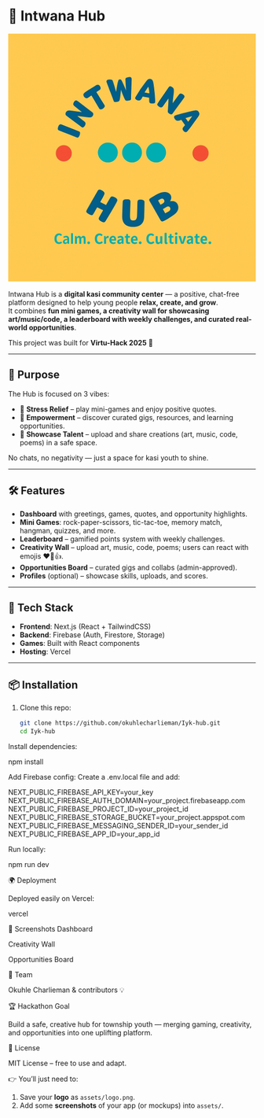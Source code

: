 # 🌟 Intwana Hub

![Intwana Hub Logo](./assets/logo.png)

Intwana Hub is a **digital kasi community center** — a positive, chat-free platform designed to help young people **relax, create, and grow**.  
It combines **fun mini games, a creativity wall for showcasing art/music/code, a leaderboard with weekly challenges, and curated real-world opportunities**.  

This project was built for **Virtu-Hack 2025** 🚀  

---

## 🎯 Purpose
The Hub is focused on 3 vibes:
- 🧘 **Stress Relief** – play mini-games and enjoy positive quotes.  
- 🚀 **Empowerment** – discover curated gigs, resources, and learning opportunities.  
- 🎨 **Showcase Talent** – upload and share creations (art, music, code, poems) in a safe space.  

No chats, no negativity — just a space for kasi youth to shine.

---

## 🛠️ Features
- **Dashboard** with greetings, games, quotes, and opportunity highlights.  
- **Mini Games**: rock-paper-scissors, tic-tac-toe, memory match, hangman, quizzes, and more.  
- **Leaderboard** – gamified points system with weekly challenges.  
- **Creativity Wall** – upload art, music, code, poems; users can react with emojis ❤️🎉👍.  
- **Opportunities Board** – curated gigs and collabs (admin-approved).  
- **Profiles** (optional) – showcase skills, uploads, and scores.  

---

## 🚀 Tech Stack
- **Frontend**: Next.js (React + TailwindCSS)  
- **Backend**: Firebase (Auth, Firestore, Storage)  
- **Games**: Built with React components  
- **Hosting**: Vercel  

---

## 📦 Installation

1. Clone this repo:
   ```bash
   git clone https://github.com/okuhlecharlieman/Iyk-hub.git
   cd Iyk-hub
Install dependencies:

npm install


Add Firebase config:
Create a .env.local file and add:

NEXT_PUBLIC_FIREBASE_API_KEY=your_key
NEXT_PUBLIC_FIREBASE_AUTH_DOMAIN=your_project.firebaseapp.com
NEXT_PUBLIC_FIREBASE_PROJECT_ID=your_project_id
NEXT_PUBLIC_FIREBASE_STORAGE_BUCKET=your_project.appspot.com
NEXT_PUBLIC_FIREBASE_MESSAGING_SENDER_ID=your_sender_id
NEXT_PUBLIC_FIREBASE_APP_ID=your_app_id


Run locally:

npm run dev

🌍 Deployment

Deployed easily on Vercel:

vercel

📸 Screenshots
Dashboard

Creativity Wall

Opportunities Board

👥 Team

Okuhle Charlieman & contributors 💡

🏆 Hackathon Goal

Build a safe, creative hub for township youth — merging gaming, creativity, and opportunities into one uplifting platform.

📜 License

MIT License – free to use and adapt.


👉 You’ll just need to:  
1. Save your **logo** as `assets/logo.png`.  
2. Add some **screenshots** of your app (or mockups) into `assets/`.  

